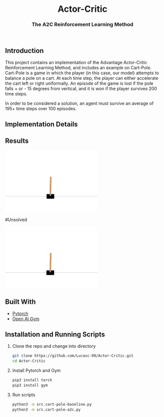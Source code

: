 
<p align="center">
  <h1 align="center">Actor-Critic</h1>
  <h3 align="center">The A2C Reinforcement Learning Method</h3>
</p>
<br />



<!-- ABOUT THE PROJECT -->
## Introduction
This project contains an implementation of the Advantage Actor-Critic Reinforcement Learning Method, and includes an example on Cart-Pole.
Cart-Pole is a game in which the player (in this case, our model) attempts to balance a pole on a cart. At each time step, the player can either accelerate the cart left or right uniformally. An episode of the game is lost if the pole falls + or - 15 degrees from vertical, and it is won if the player survives 200 time steps. 

In order to be considered a solution, an agent must survive an average of 195+ time steps over 100 episodes.

## Implementation Details



<!-- Results -->
## Results


<img src="https://github.com/Lucasc-99/Actor-Critic/blob/master/res/solved-cartpole-v0_1.gif" width="300" height="200" />


#Unsolved

<img src="https://github.com/Lucasc-99/Actor-Critic/blob/master/res/unsolved-cartpole-v0_2.gif" width="300" height="200" />

## Built With

* [Pytorch](https://pytorch.org/)
* [Open AI Gym](https://gym.openai.com/)


<!-- Usage -->

## Installation and Running Scripts

1. Clone the repo and change into directory
   ```sh
   git clone https://github.com/Lucasc-99/Actor-Critic.git
   cd Actor-Critic
   ```
   
2. Install Pytorch and Gym
   ```sh
   pip3 install torch
   pip3 install gym
   ```
 
3. Run scripts
   ```sh
   python3 -m src.cart-pole-baseline.py
   python3 -m src.cart-pole-a2c.py
   ```

